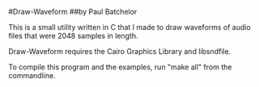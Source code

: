 #Draw-Waveform
##by Paul Batchelor

This is a small utility written in C that I made to draw waveforms of audio files
that were 2048 samples in length. 

Draw-Waveform requires the Cairo Graphics Library and libsndfile. 

To compile this program and the examples, run "make all" from the commandline.


